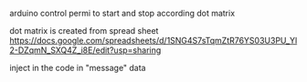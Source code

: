 arduino control permi to start  and  stop according  dot matrix

 dot matrix is created from spread sheet
 https://docs.google.com/spreadsheets/d/1SNG4S7sTqmZtR76YS03U3PU_Yl2-DZqmN_SXQ4Z_i8E/edit?usp=sharing

 inject in the code  in "message" data  

 
